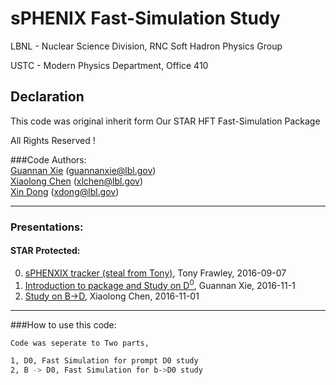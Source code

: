 # sPHENIX Fast-Simulation Study
LBNL - Nuclear Science Division, RNC Soft Hadron Physics Group

USTC - Modern Physics Department, Office 410

## Declaration
This code was original inherit form Our STAR HFT Fast-Simulation Package

All Rights Reserved !

###Code Authors:  
[Guannan Xie](https://github.com/GuannanXie) (guannanxie@lbl.gov)  
[Xiaolong Chen](https://github.com/xlchen123) (xlchen@lbl.gov)  
[Xin Dong](https://github.com/starsdong) (xdong@lbl.gov)  
- - -
### Presentations:  
#### STAR Protected:  
0. [sPHENXIX tracker (steal from Tony)](https://github.com/GuannanXie/sPHENIX_FastSimu/blob/master/Slides/2016Sept_sPHENIX_tracking_simulations_Tony.pdf), Tony Frawley, 2016-09-07 
1. [Introduction to package and Study on D<sup>0</sup>](https://drupal.star.bnl.gov/STAR/system/files/2016Oc25_sPHENIX_FastSimu.pdf), Guannan Xie, 2016-11-1  
2. [Study on B->D](https://drupal.star.bnl.gov/STAR/system/files/Simu_sPhenix.pdf), Xiaolong Chen, 2016-11-01  

- - -

###How to use this code:  
```bash
Code was seperate to Two parts, 

1, D0, Fast Simulation for prompt D0 study
2, B -> D0, Fast Simulation for b->D0 study
```
